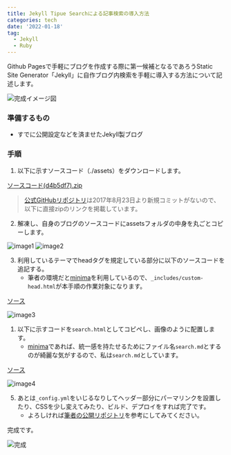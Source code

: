```yaml
---
title: Jekyll Tipue Searchによる記事検索の導入方法
categories: tech
date: '2022-01-18'
tag:
  - Jekyll
  - Ruby
---
```


Github Pagesで手軽にブログを作成する際に第一候補となるであろうStatic Site Generator「Jekyll」に自作ブログ内検索を手軽に導入する方法について記述します。

![完成イメージ図](https://i.gyazo.com/9f18a04650fb3bfaef972a88a25a00f2.png)


### 準備するもの
- すでに公開設定などを済ませたJekyll製ブログ
### 手順
1. 以下に示すソースコード（./assets）をダウンロードします。

[ソースコード(d4b5df7).zip](https://github.com/jekylltools/jekyll-tipue-search/archive/refs/heads/master.zip)

>[公式GitHubリポジトリ](https://github.com/jekylltools/jekyll-tipue-search)は2017年8月23日より新規コミットがないので、以下に直接zipのリンクを掲載しています。



2. 解凍し、自身のブログのソースコードにassetsフォルダの中身を丸ごとコピーします。

![image1](https://i.gyazo.com/e8456b0e9178d920970dcc32c088b62a.png)
![image2](https://i.gyazo.com/b1c5d6ca798cf6851b5b17db17b09e8e.png)

3. 利用しているテーマでheadタグを規定している部分に以下のソースコードを追記する。
   - 筆者の環境だと[minima](https://github.com/jekyll/minima)を利用しているので、`_includes/custom-head.html`が本手順の作業対象になります。

[ソース](https://github.com/jekylltools/jekyll-tipue-search)

![image3](https://i.gyazo.com/a75a11a735f7db802a1f1eaccabebad3.png)

1. 以下に示すコードを`search.html`としてコピペし、画像のように配置します。
   - [minima](https://github.com/jekyll/minima)であれば、統一感を持たせるためにファイル名`search.md`とするのが綺麗な気がするので、私は`search.md`としています。

[ソース](https://github.com/jekylltools/jekyll-tipue-search)

![image4](https://gyazo.com/e83c01861fea2707147a8970e8f31784.png)


5. あとは`_config.yml`をいじるなりしてヘッダー部分にパーマリンクを設置したり、CSSを少し変えてみたり、ビルド、デプロイをすれば完了です。
   - よろしければ[筆者の公開リポジトリ](https://github.com/ikmnjrd/ikmnjrd.github.io)を参考にしてみてください。

完成です。

![完成](https://i.gyazo.com/82a80325376d64d4e4560fc0b924881f.png)

